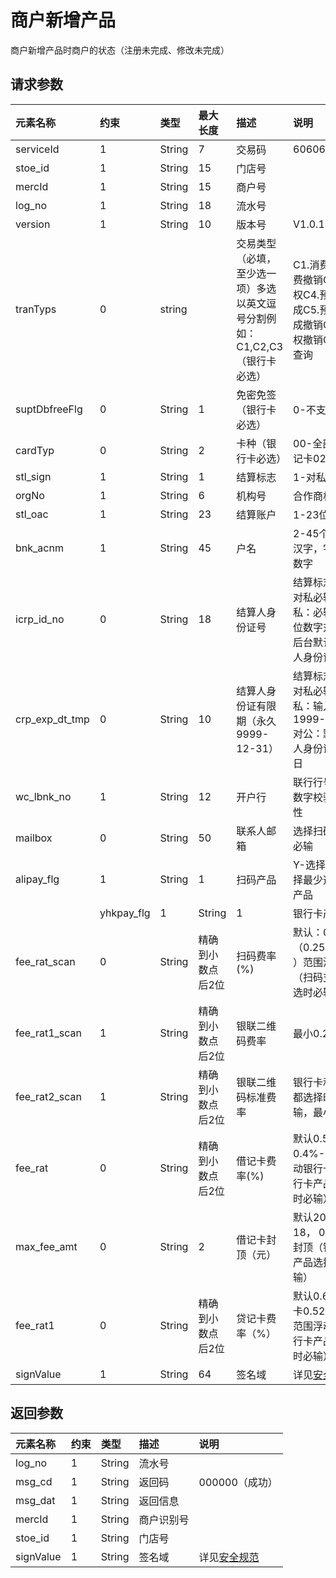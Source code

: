 # 商户新增产品

商户新增产品时商户的状态（注册未完成、修改未完成）

## 请求参数

| **元素名称** | **约束** | **类型** | **最大长度** | **描述** | **说明** |
| :--- | :--- | :--- | :--- | :--- | :--- |
| serviceId | 1 | String | 7 | 交易码 | 6060607 |
| stoe\_id | 1 | String | 15 | 门店号 |  |
| mercId | 1 | String | 15 | 商户号 |  |
| log\_no | 1 | String | 18 | 流水号 |  |
| version | 1 | String | 10 | 版本号 | V1.0.1 |
| tranTyps | 0 | string |  | 交易类型（必填，至少选一项）多选以英文逗号分割例如：C1,C2,C3（银行卡必选） | C1.消费C2.消费撤销C3.预授权C4.预授权完成C5.预授权完成撤销C6.预授权撤销C7.余额查询 |
| suptDbfreeFlg | 0 | String | 1 | 免密免签（银行卡必选） | 0-不支持1支持 |
| cardTyp | 0 | String | 2 | 卡种（银行卡必选） | 00-全部01-借记卡02-贷记卡 |
| stl\_sign | 1 | String | 1 | 结算标志 | 1-对私 0-对公 |
| orgNo | 1 | String | 6 | 机构号 | 合作商机构号 |
| stl\_oac | 1 | String | 23 | 结算账户 | 1-23位数字 |
| bnk\_acnm | 1 | String | 45 | 户名 | 2-45个字符，汉字，字母，数字 |
| icrp\_id\_no | 0 | String | 18 | 结算人身份证号 | 结算标志为1-对私必输，对私：必输，18位数字对公，后台默认给法人身份证号 |
| crp\_exp\_dt\_tmp | 0 | String | 10 | 结算人身份证有限期（永久9999-12-31） | 结算标志为1-对私必输对私：输入格式1999-12-31对公：默认法人身份证到期日 |
| wc\_lbnk\_no | 1 | String | 12 | 开户行 | 联行行号12位数字校验正确性 |
| mailbox | 0 | String | 50 | 联系人邮箱 | 选择扫码产品必输 |
| alipay\_flg | 1 | String | 1 | 扫码产品 | Y-选择N-不选择最少选一个产品 |
|  | yhkpay\_flg | 1 | String | 1 | 银行卡产品 |
| fee\_rat\_scan | 0 | String | 精确到小数点后2位 | 扫码费率\(%\) | 默认：0.38，（0.25%-3%）范围浮动（扫码支付勾选时必输） |
| fee\_rat1\_scan | 1 | String | 精确到小数点后2位 | 银联二维码费率 | 最小0.22 |
| fee\_rat2\_scan | 1 | String | 精确到小数点后2位 | 银联二维码标准费率 | 银行卡和扫码都选择时候必输，最小0.6 |
| fee\_rat | 0 | String | 精确到小数点后2位 | 借记卡费率\(%\) | 默认0.5，0.4%-3% 浮动银行卡（银行卡产品选择时必输） |
| max\_fee\_amt | 0 | String | 2 | 借记卡封顶（元） | 默认20，最低18， 0表示不封顶（银行卡产品选择时必输） |
| fee\_rat1 | 0 | String | 精确到小数点后2位 | 贷记卡费率（%） | 默认0.6，贷记卡0.52%-3%范围浮动（银行卡产品选择时必输） |
| signValue | 1 | String | 64 | 签名域 | 详见[安全规范](/mercRegist/safety-standard.md) |

## 返回参数

| **元素名称** | **约束** | **类型** | **描述** | **说明** |
| :--- | :--- | :--- | :--- | :--- |
| log\_no | 1 | String | 流水号 |  |
| msg\_cd | 1 | String | 返回码 | 000000（成功） |
| msg\_dat | 1 | String | 返回信息 |  |
| mercId | 1 | String | 商户识别号 |  |
| stoe\_id | 1 | String | 门店号 |  |
| signValue | 1 | String | 签名域 | 详见[安全规范](/mercRegist/safety-standard.md) |



